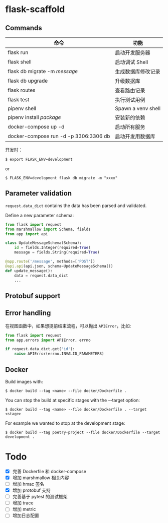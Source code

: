 # flask-scaffold


## Commands

命令 | 功能
---- | ---
flask run | 启动开发服务器
flask shell | 启动调试 Shell
flask db migrate  -m *message* | 生成数据库修改记录
flask db upgrade | 升级数据库
flask routes | 查看路由记录
flask test | 执行测试用例
pipenv shell | Spawn a venv shell
pipenv install *package* | 安装新的依赖
docker-compose up -d | 启动所有服务
docker-compose run -d -p 3306:3306 db | 启动开发用数据库

开发时：
```shell
$ export FLASK_ENV=development
```

or

```shell
$ FLASK_ENV=development flask db migrate -m "xxxx"
```

## Parameter validation
`request.data_dict` contains the data has been parsed and validated.

Define a new parameter schema:
```python
from flask import request
from marshmallow import Schema, fields
from app import api

class UpdateMessageSchema(Schema):
    id = fields.Integer(required=True)
    message = fields.String(required=True)

@app.route('/message', methods=['POST'])
@api.api(api.json, schema=UpdateMessageSchema())
def update_message():
    data = request.data_dict
    ...
```

## Protobuf support
 
## Error handling

在视图函数中，如果想提前结束流程，可以抛出 `APIError`，比如:
```python
from flask import request
from app.errors import APIError, errno

if request.data_dict.get('id'):
    raise APIError(errno.INVALID_PARAMETERS)
```

## Docker

Build images with:
```shell script
$ docker build --tag <name> --file docker/Dockerfile . 
```

You can stop the build at specific stages with the --target option:
```shell script
$ docker build --tag <name> --file docker/Dockerfile . --target <stage>
```
For example we wanted to stop at the development stage:
```shell script
$ docker build --tag poetry-project --file docker/Dockerfile --target development .
```

# Todo
- [x] 完善 Dockerfile 和 docker-compose
- [x] 增加 marshmallow 相关内容
- [ ] 增加 hmac 签名
- [x] 增加 protobuf 支持
- [ ] 完善基于 pytest 的测试框架
- [ ] 增加 trace
- [ ] 增加 metric
- [ ] 增加日志配置